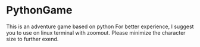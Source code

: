 # PythonGame
This is an adventure game based on python
For better experience, I suggest you to use on linux terminal with zoomout. 
Please minimize the character size to further exend.
